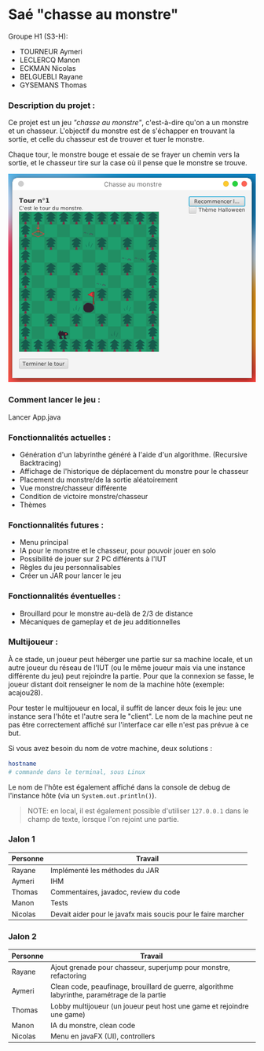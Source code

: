 # Saé "chasse au monstre"

Groupe H1 (S3-H):

- TOURNEUR Aymeri
- LECLERCQ Manon
- ECKMAN Nicolas
- BELGUEBLI Rayane
- GYSEMANS Thomas


### Description du projet :

Ce projet est un jeu _"chasse au monstre"_, c'est-à-dire qu'on a un monstre et un chasseur. L'objectif du monstre est de s'échapper en trouvant la sortie, et celle du chasseur est de trouver et tuer le monstre. 

Chaque tour, le monstre bouge et essaie de se frayer un chemin vers la sortie, et le chasseur tire sur la case où il pense que le monstre se trouve.


![](screenshots/image.png)

### Comment lancer le jeu :

Lancer App.java

### Fonctionnalités actuelles :

- Génération d'un labyrinthe généré à l'aide d'un algorithme. (Recursive Backtracing)
- Affichage de l'historique de déplacement du monstre pour le chasseur
- Placement du monstre/de la sortie aléatoirement
- Vue monstre/chasseur différente
- Condition de victoire monstre/chasseur
- Thèmes

### Fonctionnalités futures :

- Menu principal
- IA pour le monstre et le chasseur, pour pouvoir jouer en solo
- Possibilité de jouer sur 2 PC différents à l'IUT
- Règles du jeu personnalisables
- Créer un JAR pour lancer le jeu

### Fonctionnalités éventuelles :

- Brouillard pour le monstre au-delà de 2/3 de distance
- Mécaniques de gameplay et de jeu additionnelles

### Multijoueur :

À ce stade, un joueur peut héberger une partie sur sa machine locale, et un autre joueur du réseau de l'IUT (ou le même joueur mais via une instance différente du jeu) peut rejoindre la partie. Pour que la connexion se fasse, le joueur distant doit renseigner le nom de la machine hôte (exemple: acajou28).

Pour tester le multijoueur en local, il suffit de lancer deux fois le jeu: une instance sera l'hôte et l'autre sera le "client". Le nom de la machine peut ne pas être correctement affiché sur l'interface car elle n'est pas prévue à ce but.

Si vous avez besoin du nom de votre machine, deux solutions :

```bash
hostname
# commande dans le terminal, sous Linux
```

Le nom de l'hôte est également affiché dans la console de debug de l'instance hôte (via un `System.out.println()`).

> NOTE: en local, il est également possible d'utiliser `127.0.0.1` dans le champ de texte, lorsque l'on rejoint une partie.

### Jalon 1


|Personne|Travail|
|--------|-------|
|Rayane|Implémenté les méthodes du JAR|
|Aymeri|IHM|
|Thomas|Commentaires, javadoc, review du code|
|Manon|Tests|
|Nicolas|Devait aider pour le javafx mais soucis pour le faire marcher|


### Jalon 2

|Personne|Travail|
|--------|-------|
|Rayane|Ajout grenade pour chasseur, superjump pour monstre, refactoring|
|Aymeri|Clean code, peaufinage, brouillard de guerre, algorithme labyrinthe, paramétrage de la partie|
|Thomas|Lobby multijoueur (un joueur peut host une game et rejoindre une game)|
|Manon|IA du monstre, clean code|
|Nicolas|Menu en javaFX (UI), controllers|
